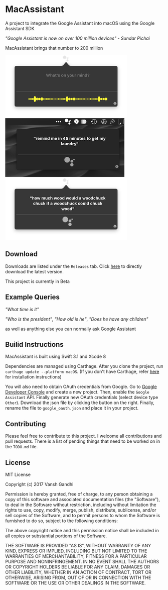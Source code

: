 # MacAssistant

A project to integrate the Google Assistant into macOS using the Google Assistant SDK

*"Google Assistant is now on over 100 million devices" - Sundar Pichai*

MacAssistant brings that number to 200 million

![](images/1.png)
![](images/2.png)
![](images/3.png)

## Download
Downloads are listed under the `Releases` tab.
Click [here](https://github.com/vanshg/MacAssistant/releases/download/0.2/MacAssistant.zip) to directly download the latest version.

This project is currently in Beta

## Example Queries
*"What time is it"*

*"Who is the president"*, 
*"How old is he"*, 
*"Does he have any children"*

as well as anything else you can normally ask Google Assistant

## Builid Instructions
MacAssistant is built using Swift 3.1 and Xcode 8

Dependencies are managed using Carthage. After you clone the project, run `carthage update --platform macOS`. (If you don't have Carthage, refer [here](https://github.com/Carthage/Carthage) for installation instructions)

You will also need to obtain OAuth credentials from Google. Go to [Google Developer Console](console.developers.google.com) and create a new project. Then, enable the `Google Assistant` API. Finally generate new OAuth credentials (select device type `Other`). Download the json file by clicking the button on the right. Finally, rename the file to `google_oauth.json` and place it in your project.

## Contributing
Please feel free to contribute to this project. I welcome all contributions and pull requests. There is a list of pending things that need to be worked on in the `TODO.md` file.

## License
MIT License

Copyright (c) 2017 Vansh Gandhi

Permission is hereby granted, free of charge, to any person obtaining a copy
of this software and associated documentation files (the "Software"), to deal
in the Software without restriction, including without limitation the rights
to use, copy, modify, merge, publish, distribute, sublicense, and/or sell
copies of the Software, and to permit persons to whom the Software is
furnished to do so, subject to the following conditions:

The above copyright notice and this permission notice shall be included in all
copies or substantial portions of the Software.

THE SOFTWARE IS PROVIDED "AS IS", WITHOUT WARRANTY OF ANY KIND, EXPRESS OR
IMPLIED, INCLUDING BUT NOT LIMITED TO THE WARRANTIES OF MERCHANTABILITY,
FITNESS FOR A PARTICULAR PURPOSE AND NONINFRINGEMENT. IN NO EVENT SHALL THE
AUTHORS OR COPYRIGHT HOLDERS BE LIABLE FOR ANY CLAIM, DAMAGES OR OTHER
LIABILITY, WHETHER IN AN ACTION OF CONTRACT, TORT OR OTHERWISE, ARISING FROM,
OUT OF OR IN CONNECTION WITH THE SOFTWARE OR THE USE OR OTHER DEALINGS IN THE
SOFTWARE.
